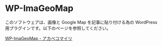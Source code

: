 # WP-ImaGeoMap

このソフトウェアは、画像と Google Map を記事に貼り付ける為の WordPress 用プラグインです。以下のページを参照してください。

[WP-ImaGeoMap - アカベコマイリ](http://akabeko.me/blog/software/wp-imageomap/)